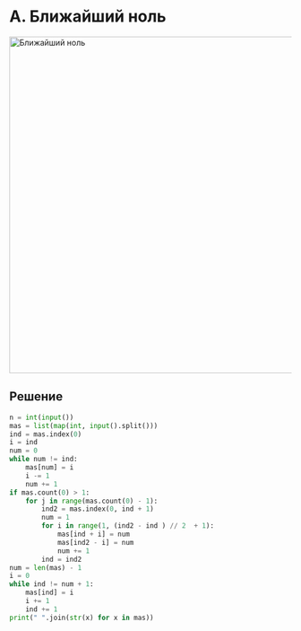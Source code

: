 # A. Ближайший ноль
<img src="https://github.com/PavelKirushev/yandex/assets/137924137/4a377446-d04c-4e3e-946e-284426a3dd76" alt="Ближайший ноль" width="600">

## Решение
```python
n = int(input())
mas = list(map(int, input().split()))
ind = mas.index(0)
i = ind
num = 0
while num != ind:
    mas[num] = i
    i -= 1
    num += 1
if mas.count(0) > 1:
    for j in range(mas.count(0) - 1):
        ind2 = mas.index(0, ind + 1)
        num = 1
        for i in range(1, (ind2 - ind ) // 2  + 1):
            mas[ind + i] = num
            mas[ind2 - i] = num
            num += 1
        ind = ind2
num = len(mas) - 1
i = 0
while ind != num + 1:
    mas[ind] = i
    i += 1
    ind += 1
print(" ".join(str(x) for x in mas))
```
